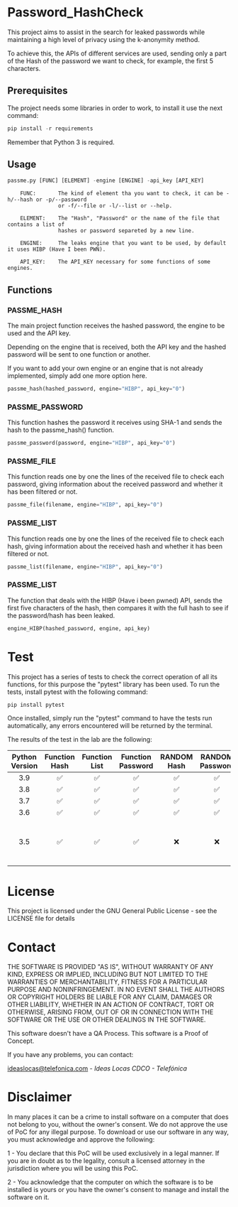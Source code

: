 # Password_HashCheck 

This project aims to assist in the search for leaked passwords while maintaining a high level of privacy using the k-anonymity method.

To achieve this, the APIs of different services are used, sending only a part of the Hash of the password we want to check, for example, the first 5 characters.

## Prerequisites

The project needs some libraries in order to work, to install it use the next command:

```python
pip install -r requirements
```

Remember that Python 3 is required.

## Usage

```python
passme.py [FUNC] [ELEMENT] -engine [ENGINE] -api_key [API_KEY]
```

        FUNC:       The kind of element tha you want to check, it can be -h/--hash or -p/--password
                    or -f/--file or -l/--list or --help.

        ELEMENT:    The "Hash", "Password" or the name of the file that contains a list of 
                    hashes or password separeted by a new line.

        ENGINE:     The leaks engine that you want to be used, by default it uses HIBP (Have I been PWN).

        API_KEY:    The API_KEY necessary for some functions of some engines.

## Functions

### PASSME_HASH

The main project function receives the hashed password, the engine to be used and the API key.

Depending on the engine that is received, both the API key and the hashed password will be sent to one function or another.

If you want to add your own engine or an engine that is not already implemented, simply add one more option here.

```python
passme_hash(hashed_password, engine="HIBP", api_key="0")
```

### PASSME_PASSWORD

This function hashes the password it receives using SHA-1 and sends the hash to the passme_hash() function.

```python
passme_password(password, engine="HIBP", api_key="0")
```

### PASSME_FILE

This function reads one by one the lines of the received file to check each password, giving information about the received password and whether it has been filtered or not.

```python
passme_file(filename, engine="HIBP", api_key="0")
```

### PASSME_LIST

This function reads one by one the lines of the received file to check each hash, giving information about the received hash and whether it has been filtered or not.

```python
passme_list(filename, engine="HIBP", api_key="0")
```

### PASSME_LIST

The function that deals with the HIBP (Have i been pwned) API, sends the first five characters of the hash, then compares it with the full hash to see if the password/hash has been leaked.

```python
engine_HIBP(hashed_password, engine, api_key)
```

# Test

This project has a series of tests to check the correct operation of all its functions, for this purpose the "pytest" library has been used. To run the tests, install pytest with the following command:

```python
pip install pytest
```

Once installed, simply run the "pytest" command to have the tests run automatically, any errors encountered will be returned by the terminal.

The results of the test in the lab are the following:

| Python Version |    Function Hash   |    Function List   |  Function Password |     RANDOM Hash    |   RANDOM Password  |                                  Comment                                  |
|:--------------:|:------------------:|:------------------:|:------------------:|:------------------:|:------------------:|:-------------------------------------------------------------------------:|
|       3.9      | :white_check_mark: | :white_check_mark: | :white_check_mark: | :white_check_mark: | :white_check_mark: |                                                                           |
|       3.8      | :white_check_mark: | :white_check_mark: | :white_check_mark: | :white_check_mark: | :white_check_mark: |                                                                           |
|       3.7      | :white_check_mark: | :white_check_mark: | :white_check_mark: | :white_check_mark: | :white_check_mark: |                                                                           |
|       3.6      | :white_check_mark: | :white_check_mark: | :white_check_mark: | :white_check_mark: | :white_check_mark: |                                                                           |
|       3.5      | :white_check_mark: | :white_check_mark: | :white_check_mark: |         :x:        |         :x:        | Random.choice is not available in Python 3.5 // Deprecated Python Version |
# License

This project is licensed under the GNU General Public License - see the LICENSE file for details

# Contact

THE SOFTWARE IS PROVIDED "AS IS", WITHOUT WARRANTY OF ANY KIND, EXPRESS OR IMPLIED, INCLUDING BUT NOT LIMITED TO THE WARRANTIES OF MERCHANTABILITY, FITNESS FOR A PARTICULAR PURPOSE AND NONINFRINGEMENT. IN NO EVENT SHALL THE AUTHORS OR COPYRIGHT HOLDERS BE LIABLE FOR ANY CLAIM, DAMAGES OR OTHER LIABILITY, WHETHER IN AN ACTION OF CONTRACT, TORT OR OTHERWISE, ARISING FROM, OUT OF OR IN CONNECTION WITH THE SOFTWARE OR THE USE OR OTHER DEALINGS IN THE SOFTWARE.

This software doesn't have a QA Process. This software is a Proof of Concept.

If you have any problems, you can contact:

<ideaslocas@telefonica.com> - *Ideas Locas CDCO - Telefónica*


# Disclaimer

In many places it can be a crime to install software on a computer that does not belong to you, without the owner's consent. We do not approve the use of PoC for any illegal purpose.  To download or use our software in any way, you must acknowledge and approve the following:

1 - You declare that this PoC will be used exclusively in a legal manner. If you are in doubt as to the legality, consult a licensed attorney in the jurisdiction where you will be using this PoC.

2 - You acknowledge that the computer on which the software is to be installed is yours or you have the owner's consent to manage and install the software on it.